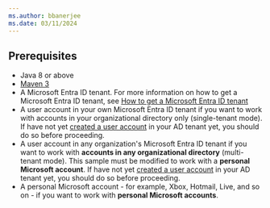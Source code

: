 ```yaml
---
ms.author: bbanerjee
ms.date: 03/11/2024
---
```


## Prerequisites

- Java 8 or above
- [Maven 3](https://maven.apache.org/download.cgi)
- A Microsoft Entra ID tenant. For more information on how to get a Microsoft Entra ID tenant, see [How to get a Microsoft Entra ID tenant](/entra/identity-platform/quickstart-create-new-tenant)
- A user account in your own Microsoft Entra ID tenant if you want to work with accounts in your organizational directory only (single-tenant mode). If have not yet [created a user account](/entra/fundamentals/add-users) in your AD tenant yet, you should do so before proceeding.
- A user account in any organization's Microsoft Entra ID tenant if you want to work with **accounts in any organizational directory** (multi-tenant mode). This sample must be modified to work with a **personal Microsoft account**. If have not yet [created a user account](/entra/fundamentals/add-users) in your AD tenant yet, you should do so before proceeding.
- A personal Microsoft account - for example, Xbox, Hotmail, Live, and so on - if you want to work with **personal Microsoft accounts**.
